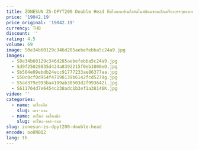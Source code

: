 ```yaml
---
title: ZONESUN ZS-DPYT200 Double Head ปั๊มไดอะแฟรมกึ่งอัตโนมัตินมขวดเล็กเครื่องบรรจุของเหลว
price: '19042.19'
price_original: '19042.19'
currency: THB
discount: ''
rating: 4.5
volume: 69
image: S0e34b60129c346d285aebefebba5c24a9.jpg
images:
  - S0e34b60129c346d285aebefebba5c24a9.jpg
  - Sd9f25028035d424a8392215f0eb1000eO.jpg
  - Sb504e09ebdb24ecc91777233ae86377aa.jpg
  - S50c0cf0d954f47198139b6142fcd5279g.jpg
  - S5ad379e993ba4199ab30503d2f993642i.jpg
  - S611764d7e6454c238adc1b3ef1a38146K.jpg
video: ''
categories:
  - name: เครื่องมือ
    slug: เคร-องม
  - name: อะไหล่ เครื่องมือ
    slug: อะไหล-เคร-องม
slug: zonesun-zs-dpyt200-double-head
encode: oo8NBQ2
lang: th
---
```

  